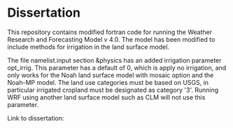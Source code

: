 # Dissertation
This repository contains modified fortran code for running the Weather Research and Forecasting Model v 4.0. The model has been modified to include methods for irrigation in the land surface model.

The file namelist.input section &physics has an added irrigation parameter opt_irrig. This parameter has a default of 0, which is apply no irrigation, and only works for the Noah land surface model with mosaic option and the Noah-MP model. The land use categories must be based on USGS, in particular irrigated cropland must be designated as category '3'. Running WRF using another land surface model such as CLM will not use this parameter.

Link to dissertation: 
